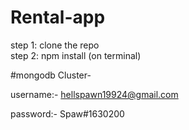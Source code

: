 # Rental-app

step 1:
clone the repo <br>
step 2:
npm install (on terminal)

#mongodb Cluster-

username:- hellspawn19924@gmail.com

password:- Spaw#1630200
